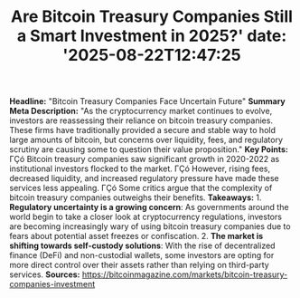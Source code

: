 ﻿---
title: "Are Bitcoin Treasury Companies Still a Smart Investment in 2025?'
date: '2025-08-22T12:47:25"
category: "Markets"
summary: ""
slug: "are bitcoin treasury companies still a smart investment in 2"
source_urls:
  - "https://bitcoinmagazine.com/markets/bitcoin-treasury-companies-investment"
seo:
  title: "Are Bitcoin Treasury Companies Still a Smart Investment in 2025? | Hash n Hedge'
  description: '"
  keywords: ["news", "markets", "brief"]
---
**Headline:** "Bitcoin Treasury Companies Face Uncertain Future"  **Summary Meta Description:** "As the cryptocurrency market continues to evolve, investors are reassessing their reliance on bitcoin treasury companies. These firms have traditionally provided a secure and stable way to hold large amounts of bitcoin, but concerns over liquidity, fees, and regulatory scrutiny are causing some to question their value proposition."  **Key Points:**  ΓÇó Bitcoin treasury companies saw significant growth in 2020-2022 as institutional investors flocked to the market. ΓÇó However, rising fees, decreased liquidity, and increased regulatory pressure have made these services less appealing. ΓÇó Some critics argue that the complexity of bitcoin treasury companies outweighs their benefits.  **Takeaways:**  1. **Regulatory uncertainty is a growing concern**: As governments around the world begin to take a closer look at cryptocurrency regulations, investors are becoming increasingly wary of using bitcoin treasury companies due to fears about potential asset freezes or confiscation. 2. **The market is shifting towards self-custody solutions**: With the rise of decentralized finance (DeFi) and non-custodial wallets, some investors are opting for more direct control over their assets rather than relying on third-party services.  **Sources:** https://bitcoinmagazine.com/markets/bitcoin-treasury-companies-investment 
